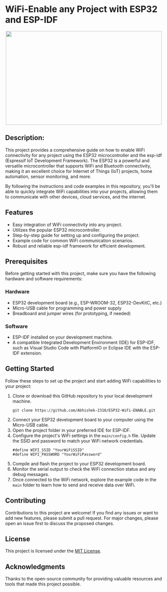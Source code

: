 <h1>WiFi-Enable any Project with ESP32 and ESP-IDF</h1>
<p align="center">
<img src = "https://user-images.githubusercontent.com/9260214/28747595-19a41090-7471-11e7-826c-42c28ea7ae6e.jpeg" width = "500" height = "300"></p>
<h2>Description:</h2>
<p>
This project provides a comprehensive guide on how to enable WiFi connectivity for any project using the ESP32 microcontroller and the esp-idf (Espressif IoT Development Framework). The ESP32 is a powerful and versatile microcontroller that supports WiFi and Bluetooth connectivity, making it an excellent choice for Internet of Things (IoT) projects, home automation, sensor monitoring, and more.
</p>
<p>
By following the instructions and code examples in this repository, you'll be able to quickly integrate WiFi capabilities into your projects, allowing them to communicate with other devices, cloud services, and the internet.
</p>

<h2>Features</h2>
<ul>
<li>Easy integration of WiFi connectivity into any project.</li>
<li>Utilizes the popular ESP32 microcontroller.</li>
<li>Step-by-step guide for setting up and configuring the project.</li>
<li>Example code for common WiFi communication scenarios.</li>
<li>Robust and reliable esp-idf framework for efficient development.</li>
</ul>

<h2>Prerequisites</h2>
<p>Before getting started with this project, make sure you have the following hardware and software requirements:</p>

<h3>Hardware</h3>
<ul>
<li>ESP32 development board (e.g., ESP-WROOM-32, ESP32-DevKitC, etc.)</li>
<li>Micro-USB cable for programming and power supply</li>
<li>Breadboard and jumper wires (for prototyping, if needed)</li>
</ul>

<h3>Software</h3>
<ul>
<li>ESP-IDF installed on your development machine.</li>
<li>A compatible Integrated Development Environment (IDE) for ESP-IDF, such as Visual Studio Code with PlatformIO or Eclipse IDE with the ESP-IDF extension.</li>
</ul>

<h2>Getting Started</h2>
<p>Follow these steps to set up the project and start adding WiFi capabilities to your project:</p>
    <ol>
        <li>Clone or download this GitHub repository to your local development machine.</li>
        <pre><code>git clone https://github.com/Abhishek-2310/ESP32-WiFi-ENABLE.git</code></pre>
        <li>Connect your ESP32 development board to your computer using the Micro-USB cable.</li>
        <li>Open the project folder in your preferred IDE for ESP-IDF.</li>
        <li>Configure the project's WiFi settings in the <code>main/config.h</code> file. Update the SSID and password to
            match your WiFi network credentials.</li>
        <pre><code>#define WIFI_SSID "YourWiFiSSID"
#define WIFI_PASSWORD "YourWiFiPassword"</code></pre>
        <li>Compile and flash the project to your ESP32 development board.</li>
        <li>Monitor the serial output to check the WiFi connection status and any debug messages.</li>
        <li>Once connected to the WiFi network, explore the example code in the <code>main</code> folder to learn how to
            send and receive data over WiFi.</li>
    </ol>

<h2>Contributing</h2>
<p>Contributions to this project are welcome! If you find any issues or want to add new features, please submit a pull request. For major changes, please open an issue first to discuss the proposed changes.</p>

<h2>License</h2>
<p>This project is licensed under the <a href="LICENSE">MIT License</a>.</p>
<h2>Acknowledgments</h2>
<p>Thanks to the open-source community for providing valuable resources and tools that made this project
        possible.</p>

